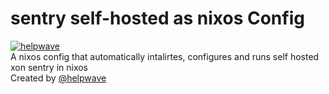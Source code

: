 # sentry self-hosted as nixos Config
[![helpwave](https://github.com/helpwave/wg-manager/blob/feecc7b2753fb7e29eace484555e84bf788e4ae4/helpwave.png)](https://www.helpwave.de/) \
A nixos config that automatically intalirtes, configures and runs self hosted xon sentry in nixos
<br>Created by [@helpwave](https://github.com/helpwave)